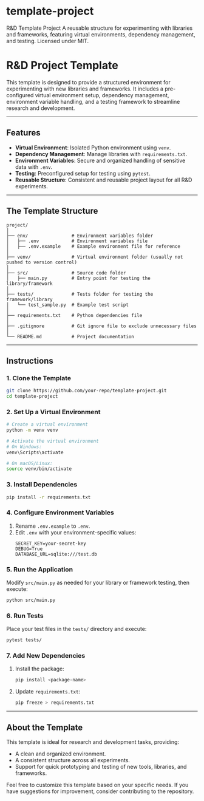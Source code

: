 # template-project
R&amp;D Template Project A reusable structure for experimenting with libraries and frameworks, featuring virtual environments, dependency management, and testing. Licensed under MIT.

# R&D Project Template

This template is designed to provide a structured environment for experimenting with new libraries and frameworks. It includes a pre-configured virtual environment setup, dependency management, environment variable handling, and a testing framework to streamline research and development.

---

## Features  

- **Virtual Environment**: Isolated Python environment using `venv`.
- **Dependency Management**: Manage libraries with `requirements.txt`.
- **Environment Variables**: Secure and organized handling of sensitive data with `.env`.
- **Testing**: Preconfigured setup for testing using `pytest`.
- **Reusable Structure**: Consistent and reusable project layout for all R&D experiments.

---

## The Template Structure

```
project/
│
├── env/                # Environment variables folder
│   ├── .env            # Environment variables file
│   ├── .env.example    # Example environment file for reference
│
├── venv/               # Virtual environment folder (usually not pushed to version control)
│
├── src/                # Source code folder
│   ├── main.py         # Entry point for testing the library/framework
│
├── tests/              # Tests folder for testing the framework/library
│   └── test_sample.py  # Example test script
│
├── requirements.txt    # Python dependencies file
│
├── .gitignore          # Git ignore file to exclude unnecessary files
│
└── README.md           # Project documentation
```

---

## Instructions

### 1. Clone the Template
```bash
git clone https://github.com/your-repo/template-project.git
cd template-project
```

### 2. Set Up a Virtual Environment
```bash
# Create a virtual environment
python -m venv venv

# Activate the virtual environment
# On Windows:
venv\Scripts\activate

# On macOS/Linux:
source venv/bin/activate
```

### 3. Install Dependencies
```bash
pip install -r requirements.txt
```

### 4. Configure Environment Variables
1. Rename `.env.example` to `.env`.
2. Edit `.env` with your environment-specific values:
   ```env
   SECRET_KEY=your-secret-key
   DEBUG=True
   DATABASE_URL=sqlite:///test.db
   ```

### 5. Run the Application
Modify `src/main.py` as needed for your library or framework testing, then execute:
```bash
python src/main.py
```

### 6. Run Tests
Place your test files in the `tests/` directory and execute:
```bash
pytest tests/
```

### 7. Add New Dependencies
1. Install the package:
   ```bash
   pip install <package-name>
   ```
2. Update `requirements.txt`:
   ```bash
   pip freeze > requirements.txt
   ```

---

## About the Template

This template is ideal for research and development tasks, providing:
- A clean and organized environment.
- A consistent structure across all experiments.
- Support for quick prototyping and testing of new tools, libraries, and frameworks.

Feel free to customize this template based on your specific needs. If you have suggestions for improvement, consider contributing to the repository.

